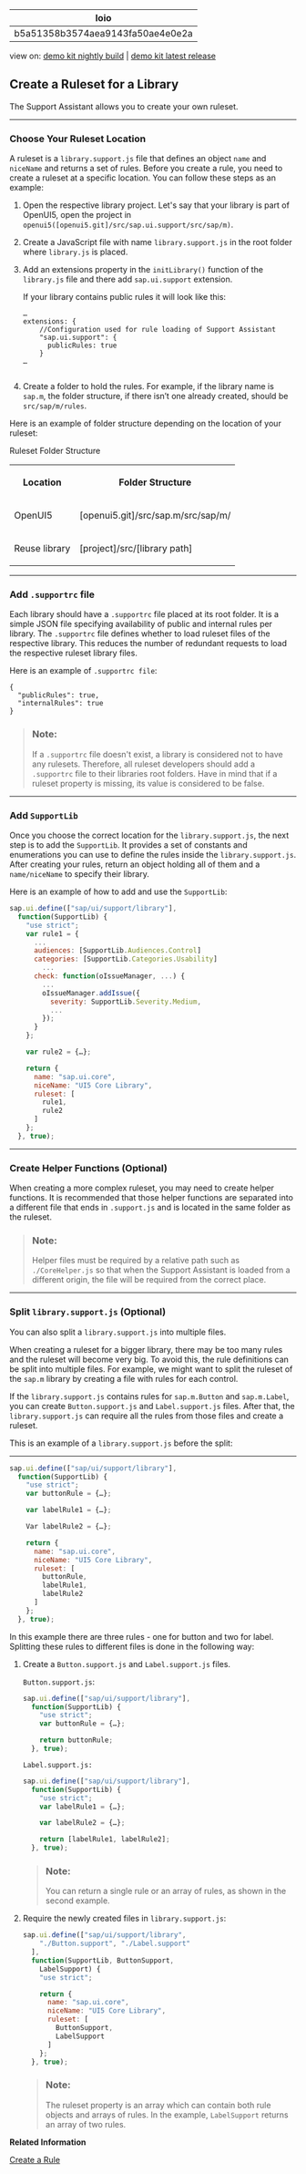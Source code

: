 <!-- loiob5a51358b3574aea9143fa50ae4e0e2a -->

| loio |
| -----|
| b5a51358b3574aea9143fa50ae4e0e2a |

<div id="loio">

view on: [demo kit nightly build](https://openui5nightly.hana.ondemand.com/#/topic/b5a51358b3574aea9143fa50ae4e0e2a) | [demo kit latest release](https://openui5.hana.ondemand.com/#/topic/b5a51358b3574aea9143fa50ae4e0e2a)</div>

## Create a Ruleset for a Library

The Support Assistant allows you to create your own ruleset.

***

<a name="loiob5a51358b3574aea9143fa50ae4e0e2a__section_lqs_mmh_vbb"/>

### Choose Your Ruleset Location

A ruleset is a `library.support.js` file that defines an object `name` and `niceName` and returns a set of rules. Before you create a rule, you need to create a ruleset at a specific location. You can follow these steps as an example:

1.  Open the respective library project. Let's say that your library is part of OpenUI5, open the project in `openui5([openui5.git]/src/sap.ui.support/src/sap/m)`.

2.  Create a JavaScript file with name `library.support.js` in the root folder where `library.js` is placed.

3.  Add an extensions property in the `initLibrary()` function of the `library.js` file and there add `sap.ui.support` extension.

    If your library contains public rules it will look like this:

    ```
    …
    extensions: {
        //Configuration used for rule loading of Support Assistant
        "sap.ui.support": {
          publicRules: true
        }
    …
    
    
    ```

4.  Create a folder to hold the rules. For example, if the library name is `sap.m`, the folder structure, if there isn’t one already created, should be `src/sap/m/rules`.


Here is an example of folder structure depending on the location of your ruleset:

<a name="loiob5a51358b3574aea9143fa50ae4e0e2a__table_xgs_xmd_wbb"/>Ruleset Folder Structure


<table>
<tr>
<th valign="top">

Location



</th>
<th valign="top">

Folder Structure



</th>
</tr>
<tr>
<td valign="top">

 OpenUI5 



</td>
<td valign="top">

\[openui5.git\]/src/sap.m/src/sap/m/



</td>
</tr>
<tr>
<td valign="top">

Reuse library



</td>
<td valign="top">

\[project\]/src/\[library path\]



</td>
</tr>
</table>

***

<a name="loiob5a51358b3574aea9143fa50ae4e0e2a__section_oq3_fbp_vcb"/>

### Add `.supportrc` file

Each library should have a `.supportrc` file placed at its root folder. It is a simple JSON file specifying availability of public and internal rules per library. The `.supportrc` file defines whether to load ruleset files of the respective library. This reduces the number of redundant requests to load the respective ruleset library files.

Here is an example of `.supportrc file`:

```
{
  "publicRules": true,
  "internalRules": true
}

```

> ### Note:  
> If a `.supportrc` file doesn't exist, a library is considered not to have any rulesets. Therefore, all ruleset developers should add a `.supportrc` file to their libraries root folders. Have in mind that if a ruleset property is missing, its value is considered to be false.

***

<a name="loiob5a51358b3574aea9143fa50ae4e0e2a__section_ugb_whc_wbb"/>

### Add `SupportLib`

Once you choose the correct location for the `library.support.js`, the next step is to add the `SupportLib`. It provides a set of constants and enumerations you can use to define the rules inside the `library.support.js`. After creating your rules, return an object holding all of them and a `name/niceName` to specify their library.

Here is an example of how to add and use the `SupportLib`:

``` js
sap.ui.define(["sap/ui/support/library"],
  function(SupportLib) {
    "use strict";
    var rule1 = {
      ...
      audiences: [SupportLib.Audiences.Control]
      categories: [SupportLib.Categories.Usability]
        ...
      check: function(oIssueManager, ...) {
        ...
        oIssueManager.addIssue({
          severity: SupportLib.Severity.Medium,
          ...
        });
      }
    };

    var rule2 = {…};

    return {
      name: "sap.ui.core",
      niceName: "UI5 Core Library",
      ruleset: [
        rule1,
        rule2
      ]
    };
  }, true);
```

***

<a name="loiob5a51358b3574aea9143fa50ae4e0e2a__section_knl_d3c_wbb"/>

### Create Helper Functions \(Optional\)

When creating a more complex ruleset, you may need to create helper functions. It is recommended that those helper functions are separated into a different file that ends in `.support.js` and is located in the same folder as the ruleset.

> ### Note:  
> Helper files must be required by a relative path such as `./CoreHelper.js` so that when the Support Assistant is loaded from a different origin, the file will be required from the correct place.

***

<a name="loiob5a51358b3574aea9143fa50ae4e0e2a__section_fxb_g3c_wbb"/>

### Split `library.support.js` \(Optional\)

You can also split a `library.support.js` into multiple files.

When creating a ruleset for a bigger library, there may be too many rules and the ruleset will become very big. To avoid this, the rule definitions can be split into multiple files. For example, we might want to split the ruleset of the `sap.m` library by creating a file with rules for each control.

If the `library.support.js` contains rules for `sap.m.Button` and `sap.m.Label`, you can create `Button.support.js` and `Label.support.js` files. After that, the `library.support.js` can require all the rules from those files and create a ruleset.

This is an example of a `library.support.js` before the split:

***

``` js
sap.ui.define(["sap/ui/support/library"],
  function(SupportLib) {
    "use strict";
    var buttonRule = {…};

    var labelRule1 = {…};

    Var labelRule2 = {…};

    return {
      name: "sap.ui.core",
      niceName: "UI5 Core Library",
      ruleset: [
        buttonRule,
        labelRule1,
        labelRule2
      ]
    };
  }, true);
```

In this example there are three rules - one for button and two for label. Splitting these rules to different files is done in the following way:

1.  Create a `Button.support.js` and `Label.support.js` files.

    `Button.support.js`:

    ``` js
    sap.ui.define(["sap/ui/support/library"],
      function(SupportLib) {
        "use strict";
        var buttonRule = {…};
    
        return buttonRule;
      }, true);
    
    ```

    `Label.support.js:`

    ``` js
    sap.ui.define(["sap/ui/support/library"],
      function(SupportLib) {
        "use strict";
        var labelRule1 = {…};
    
        var labelRule2 = {…};
    
        return [labelRule1, labelRule2];
      }, true);
    
    ```

    > ### Note:  
    > You can return a single rule or an array of rules, as shown in the second example.

2.  Require the newly created files in `library.support.js`:

    ``` js
    sap.ui.define(["sap/ui/support/library",
        "./Button.support", "./Label.support"
      ],
      function(SupportLib, ButtonSupport,
        LabelSupport) {
        "use strict";
    
        return {
          name: "sap.ui.core",
          niceName: "UI5 Core Library",
          ruleset: [
            ButtonSupport,
            LabelSupport
          ]
        };
      }, true);
    ```

    > ### Note:  
    > The ruleset property is an array which can contain both rule objects and arrays of rules. In the example, `LabelSupport` returns an array of two rules.


**Related Information**  


[Create a Rule](Create_a_Rule_c24569d.md "A rule consists of properties that test and advise on how possible issues can be resolved and a check function that tests the application for a specific issue. To create a rule, you need to set the properties and add a check function.")

